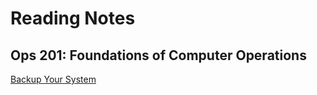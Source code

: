 # Reading Notes

## Ops 201: Foundations of Computer Operations

[Backup Your System](https://github.com/rdmankin/Ops-201-Foundations-of-Computer-Operations/blob/main/back-up-your-system.md)
